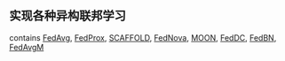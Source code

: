 ## 实现各种异构联邦学习
contains [FedAvg](), [FedProx](), [SCAFFOLD](), [FedNova](), [MOON](), [FedDC](), [FedBN](), [FedAvgM]()